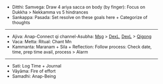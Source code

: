 + Ditthi: Samvega: Draw 4 ariya sacca on body (by finger): Focus on Dukkha > Nekkamma vs 5 hindrances
+ Sankappa: Pasada: Set resolve on these goals here + Categorize of thoughts
---
+ Ajiva: Anap-Connect qi channel-Asubha: [Msg](https://github.com/ThanhNguyen24590/Body/blob/main/00.Exc_Msg.md) > [DexL](https://github.com/ThanhNguyen24590/Body/blob/main/1.1.Exc_DexL.md), [DexL](https://github.com/ThanhNguyen24590/Body/blob/main/1.2.Exc_Dex.md) > [Qigong](https://github.com/ThanhNguyen24590/Body/blob/main/2.1.Exc_Qi_5-Animalls.md)
+ Vaca: Metta: Ritual: Chant Mn
+ Kammanta: Maranam + Sila + Reflection: Follow process: Check date, time, prep time avail, process > Alarm
---
+ Sati: Log Time + Journal
+ Vāyāma: Fire of effort
+ Samadhi: Anap-Being
